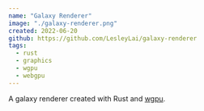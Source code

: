 ```yaml
---
name: "Galaxy Renderer"
image: "./galaxy-renderer.png"
created: 2022-06-20
github: https://github.com/LesleyLai/galaxy-renderer
tags:
  - rust
  - graphics
  - wgpu
  - webgpu
---
```


A galaxy renderer created with Rust and [wgpu](https://wgpu.rs/).
